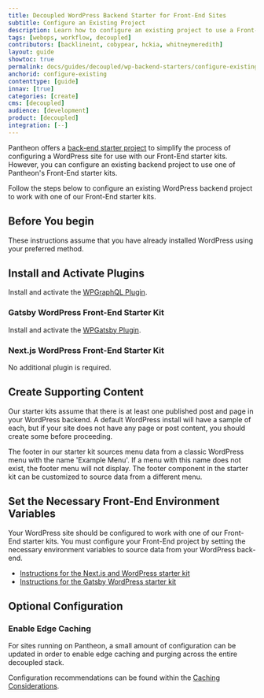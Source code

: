 ```yaml
---
title: Decoupled WordPress Backend Starter for Front-End Sites
subtitle: Configure an Existing Project
description: Learn how to configure an existing project to use a Front-End starter kit.
tags: [webops, workflow, decoupled]
contributors: [backlineint, cobypear, hckia, whitneymeredith]
layout: guide
showtoc: true
permalink: docs/guides/decoupled/wp-backend-starters/configure-existing
anchorid: configure-existing
contenttype: [guide]
innav: [true]
categories: [create]
cms: [decoupled]
audience: [development]
product: [decoupled]
integration: [--]
---
```


Pantheon offers a [back-end starter project](/guides/decoupled/wp-backend-starters/create) to simplify the process of configuring a WordPress site for use with our Front-End starter kits. However, you can configure an existing backend project to use one of Pantheon's Front-End starter kits.

Follow the steps below to configure an existing WordPress backend project to work with one of our Front-End starter kits.

## Before You begin

These instructions assume that you have already installed WordPress using your preferred method.

## Install and Activate Plugins

Install and activate the [WPGraphQL Plugin](https://wordpress.org/plugins/wp-graphql/).

### Gatsby WordPress Front-End Starter Kit

Install and activate the [WPGatsby Plugin](https://wordpress.org/plugins/wp-gatsby/).

### Next.js WordPress Front-End Starter Kit

No additional plugin is required.

## Create Supporting Content

Our starter kits assume that there is at least one published post and page in
your WordPress backend. A default WordPress install will have a sample of each, but if your site does not have any page or post content, you should create some before proceeding.

The footer in our starter kit sources menu data from a classic WordPress menu
with the name 'Example Menu'. If a menu with this name does not exist, the
footer menu will not display. The footer component in the starter kit can be
customized to source data from a different menu.

## Set the Necessary Front-End Environment Variables

Your WordPress site should be configured to work with one of our Front-End starter kits. You must configure your Front-End project by setting the necessary environment variables to source data from your WordPress back-end.

- [Instructions for the Next.js and WordPress starter kit](/guides/decoupled/wp-nextjs-frontend-starters)
- [Instructions for the Gatsby WordPress starter kit](/guides/decoupled/wp-gatsby-frontend-starters)

## Optional Configuration

### Enable Edge Caching

For sites running on Pantheon, a small amount of configuration can be updated in order to enable edge caching and purging across the entire decoupled stack.

Configuration recommendations can be found within the [Caching Considerations](guides/decoupled/wp-backend-starters/cache#enable-edge-caching).